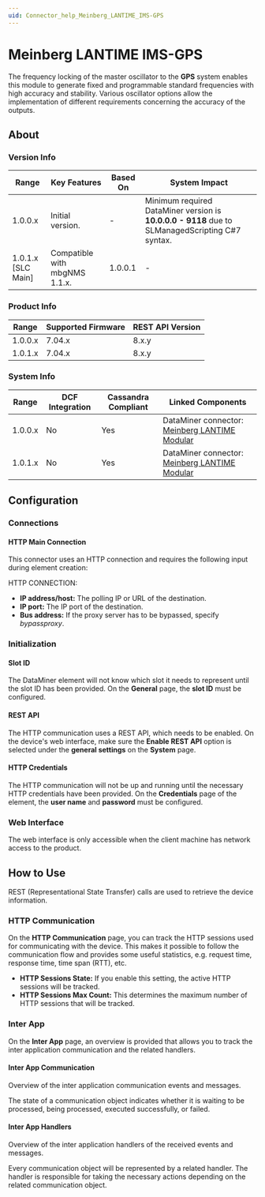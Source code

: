 ```yaml
---
uid: Connector_help_Meinberg_LANTIME_IMS-GPS
---
```


# Meinberg LANTIME IMS-GPS

The frequency locking of the master oscillator to the **GPS** system enables this module to generate fixed and programmable standard frequencies with high accuracy and stability.
Various oscillator options allow the implementation of different requirements concerning the accuracy of the outputs.

## About

### Version Info

| **Range**            | **Key Features**              | **Based On** | **System Impact**                                                                               |
|----------------------|-------------------------------|--------------|-------------------------------------------------------------------------------------------------|
| 1.0.0.x              | Initial version.              | \-           | Minimum required DataMiner version is **10.0.0.0 - 9118** due to SLManagedScripting C#7 syntax. |
| 1.0.1.x \[SLC Main\] | Compatible with mbgNMS 1.1.x. | 1.0.0.1      | \-                                                                                              |

### Product Info

| Range     | Supported Firmware     | **REST API Version** |
|-----------|------------------------|----------------------|
| 1.0.0.x   | 7.04.x                 | 8.x.y                |
| 1.0.1.x   | 7.04.x                 | 8.x.y                |

### System Info

| **Range** | **DCF Integration** | **Cassandra Compliant** | **Linked Components**                                                                             |
|-----------|---------------------|-------------------------|---------------------------------------------------------------------------------------------------|
| 1.0.0.x   | No                  | Yes                     | DataMiner connector: [Meinberg LANTIME Modular](xref:Connector_help_Meinberg_LANTIME_Modular) |
| 1.0.1.x   | No                  | Yes                     | DataMiner connector: [Meinberg LANTIME Modular](xref:Connector_help_Meinberg_LANTIME_Modular) |

## Configuration

### Connections

#### HTTP Main Connection

This connector uses an HTTP connection and requires the following input during element creation:

HTTP CONNECTION:

- **IP address/host:** The polling IP or URL of the destination.
- **IP port:** The IP port of the destination.
- **Bus address:** If the proxy server has to be bypassed, specify *bypassproxy*.

### Initialization

#### Slot ID

The DataMiner element will not know which slot it needs to represent until the slot ID has been provided.
On the **General** page, the **slot ID** must be configured.

#### REST API

The HTTP communication uses a REST API, which needs to be enabled.
On the device's web interface, make sure the **Enable REST API** option is selected under the **general settings** on the **System** page.

#### HTTP Credentials

The HTTP communication will not be up and running until the necessary HTTP credentials have been provided.
On the **Credentials** page of the element, the **user name** and **password** must be configured.

### Web Interface

The web interface is only accessible when the client machine has network access to the product.

## How to Use

REST (Representational State Transfer) calls are used to retrieve the device information.

### HTTP Communication

On the **HTTP Communication** page, you can track the HTTP sessions used for communicating with the device.
This makes it possible to follow the communication flow and provides some useful statistics, e.g. request time, response time, time span (RTT), etc.

- **HTTP Sessions State:** If you enable this setting, the active HTTP sessions will be tracked.
- **HTTP Sessions Max Count:** This determines the maximum number of HTTP sessions that will be tracked.

### Inter App

On the **Inter App** page, an overview is provided that allows you to track the inter application communication and the related handlers.

#### Inter App Communication

Overview of the inter application communication events and messages.

The state of a communication object indicates whether it is waiting to be processed, being processed, executed successfully, or failed.

#### Inter App Handlers

Overview of the inter application handlers of the received events and messages.

Every communication object will be represented by a related handler. The handler is responsible for taking the necessary actions depending on the related communication object.
